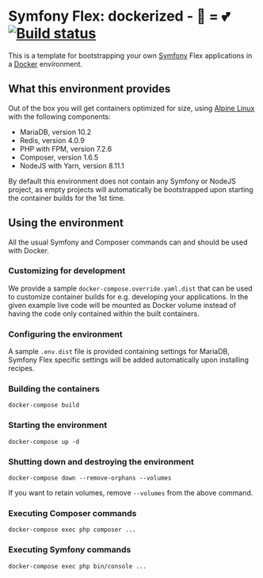# Symfony Flex: dockerized - 🐋 = 💕          [![Build status][bs-image]][bs-url]

This is a template for bootstrapping your own [Symfony][symfony] Flex applications
in a [Docker][docker] environment.

## What this environment provides

Out of the box you will get containers optimized for size, using [Alpine Linux][alpine]
with the following components:

- MariaDB, version 10.2
- Redis, version 4.0.9
- PHP with FPM, version 7.2.6
- Composer, version 1.6.5
- NodeJS with Yarn, version 8.11.1

By default this environment does not contain any Symfony or NodeJS project,
as empty projects will automatically be bootstrapped upon starting the container
builds for the 1st time.

## Using the environment

All the usual Symfony and Composer commands can and should be used with Docker.

### Customizing for development

We provide a sample `docker-compose.override.yaml.dist` that can be used to
customize container builds for e.g. developing your applications. In the given
example live code will be mounted as Docker volume instead of having the code
only contained within the built containers.

### Configuring the environment

A sample `.env.dist` file is provided containing settings for MariaDB, Symfony
Flex specific settings will be added automatically upon installing recipes.

### Building the containers

```console
docker-compose build
```

### Starting the environment

```console
docker-compose up -d
```

### Shutting down and destroying the environment

```console
docker-compose down --remove-orphans --volumes
```

If you want to retain volumes, remove `--volumes` from the above command.

### Executing Composer commands

```console
docker-compose exec php composer ...
```

### Executing Symfony commands

```console
docker-compose exec php bin/console ...
```

[bs-image]: https://travis-ci.org/kogitoapp/symfonx-flex-docker.svg?branch=master
[bs-url]: https://travis-ci.org/kogitoapp/symfonx-flex-docker

[symfony]: https://symfony.com/
[docker]: https://docker.com/
[alpine]: https://alpinelinux.org/
